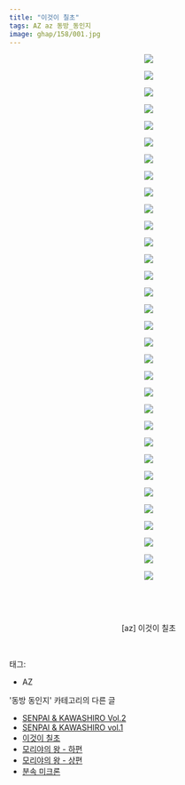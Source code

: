 ```yaml
---
title: "이것이 칠초"
tags: AZ az 동방_동인지
image: ghap/158/001.jpg
---
```

<div class="article">
<p style="text-align: center; clear: none; float: none;"><img src="{{ site.nasurl }}/ghap/158/001.jpg"/></p>
<p style="text-align: center; clear: none; float: none;"><img src="{{ site.nasurl }}/ghap/158/002.jpg"/></p>
<p style="text-align: center; clear: none; float: none;"><img src="{{ site.nasurl }}/ghap/158/003.jpg"/></p>
<p style="text-align: center; clear: none; float: none;"><img src="{{ site.nasurl }}/ghap/158/004.jpg"/></p>
<p style="text-align: center; clear: none; float: none;"><img src="{{ site.nasurl }}/ghap/158/005.jpg"/></p>
<p style="text-align: center; clear: none; float: none;"><img src="{{ site.nasurl }}/ghap/158/006.jpg"/></p>
<p style="text-align: center; clear: none; float: none;"><img src="{{ site.nasurl }}/ghap/158/007.jpg"/></p>
<p style="text-align: center; clear: none; float: none;"><img src="{{ site.nasurl }}/ghap/158/008.jpg"/></p>
<p style="text-align: center; clear: none; float: none;"><img src="{{ site.nasurl }}/ghap/158/009.jpg"/></p>
<p style="text-align: center; clear: none; float: none;"><img src="{{ site.nasurl }}/ghap/158/010.jpg"/></p>
<p style="text-align: center; clear: none; float: none;"><img src="{{ site.nasurl }}/ghap/158/011.jpg"/></p>
<p style="text-align: center; clear: none; float: none;"><img src="{{ site.nasurl }}/ghap/158/012.jpg"/></p>
<p style="text-align: center; clear: none; float: none;"><img src="{{ site.nasurl }}/ghap/158/013.jpg"/></p>
<p style="text-align: center; clear: none; float: none;"><img src="{{ site.nasurl }}/ghap/158/014.jpg"/></p>
<p style="text-align: center; clear: none; float: none;"><img src="{{ site.nasurl }}/ghap/158/015.jpg"/></p>
<p style="text-align: center; clear: none; float: none;"><img src="{{ site.nasurl }}/ghap/158/016.jpg"/></p>
<p style="text-align: center; clear: none; float: none;"><img src="{{ site.nasurl }}/ghap/158/017.jpg"/></p>
<p style="text-align: center; clear: none; float: none;"><img src="{{ site.nasurl }}/ghap/158/018.jpg"/></p>
<p style="text-align: center; clear: none; float: none;"><img src="{{ site.nasurl }}/ghap/158/019.jpg"/></p>
<p style="text-align: center; clear: none; float: none;"><img src="{{ site.nasurl }}/ghap/158/020.jpg"/></p>
<p style="text-align: center; clear: none; float: none;"><img src="{{ site.nasurl }}/ghap/158/021.jpg"/></p>
<p style="text-align: center; clear: none; float: none;"><img src="{{ site.nasurl }}/ghap/158/022.jpg"/></p>
<p style="text-align: center; clear: none; float: none;"><img src="{{ site.nasurl }}/ghap/158/023.jpg"/></p>
<p style="text-align: center; clear: none; float: none;"><img src="{{ site.nasurl }}/ghap/158/024.jpg"/></p>
<p style="text-align: center; clear: none; float: none;"><img src="{{ site.nasurl }}/ghap/158/025.jpg"/></p>
<p style="text-align: center; clear: none; float: none;"><img src="{{ site.nasurl }}/ghap/158/026.jpg"/></p>
<p style="text-align: center; clear: none; float: none;"><img src="{{ site.nasurl }}/ghap/158/027.jpg"/></p>
<p style="text-align: center; clear: none; float: none;"><img src="{{ site.nasurl }}/ghap/158/028.jpg"/></p>
<p style="text-align: center; clear: none; float: none;"><img src="{{ site.nasurl }}/ghap/158/029.jpg"/></p>
<p style="text-align: center; clear: none; float: none;"><img src="{{ site.nasurl }}/ghap/158/030.jpg"/></p>
<p style="text-align: center; clear: none; float: none;"><img src="{{ site.nasurl }}/ghap/158/031.jpg"/></p>
<p style="text-align: center; clear: none; float: none;"><img src="{{ site.nasurl }}/ghap/158/032.jpg"/></p>
<p style="text-align: center; clear: none; float: none;"><br/></p>
<p style="text-align: center; clear: none; float: none;"><br/></p>
<p style="text-align: center; clear: none; float: none;">[az] 이것이 칠초</p>
<p><br/></p>
</div><div class="tagTrail">
<p>태그: </p>
<ul>
<li>AZ</li>
</ul>
</div><div class="another">
<p>'동방 동인지' 카테고리의 다른 글</p>
<ul>
<li><a href="/2016-06-18-ghap_160">SENPAI &amp; KAWASHIRO Vol.2</a></li>
<li><a href="/2016-06-18-ghap_159">SENPAI &amp; KAWASHIRO vol.1</a></li>
<li><a href="/2016-06-18-ghap_158">이것이 칠초</a></li>
<li><a href="/2016-06-18-ghap_157">모리야의 왕 - 하편</a></li>
<li><a href="/2016-06-18-ghap_156">모리야의 왕 - 상편</a></li>
<li><a href="/2016-06-18-ghap_155">분속 미크론</a></li>
</ul>
</div><div class="cb_module cb_fluid">
<div class="cb_wrt cb_profile">
</div><!-- commentList close -->
</div>